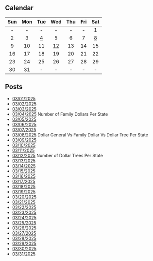 ## Calendar

|Sun|Mon|Tue|Wed|Thu|Fri|Sat|
|:-:|:-:|:-:|:-:|:-:|:-:|:-:|
| - | - | - | - | - | - |1|
|2|3|[4](../../projects/stores/Family_Dollars_Per_State/)|5|6|7|[8](../../projects/stores/General_Dollar_Vs_Family_Dollar_Vs_Dollar_Tree_Per_State)|
|9|10|11|[12](../../projects/stores/Dollar_Trees_Per_State/)|13|14|15|
|16|17|18|19|20|21|22|
|23|24|25|26|27|28|29|
|30|31| - | - | - | - | - |

## Posts

* [03/01/2025]()
* [03/02/2025]()
* [03/03/2025]()
* [03/04/2025](../../projects/stores/Family_Dollars_Per_State/) Number of Family Dollars Per State
* [03/05/2025]()
* [03/06/2025]()
* [03/07/2025]()
* [03/08/2025](../../projects/stores/General_Dollar_Vs_Family_Dollar_Vs_Dollar_Tree_Per_State) Dollar General Vs Family Dollar Vs Dollar Tree Per State
* [03/09/2025]()
* [03/10/2025]()
* [03/11/2025]()
* [03/12/2025](../../projects/stores/Dollar_Trees_Per_State/) Number of Dollar Trees Per State
* [03/13/2025]()
* [03/14/2025]()
* [03/15/2025]()
* [03/16/2025]()
* [03/17/2025]()
* [03/18/2025]()
* [03/19/2025]()
* [03/20/2025]()
* [03/21/2025]()
* [03/22/2025]()
* [03/23/2025]()
* [03/24/2025]()
* [03/25/2025]()
* [03/26/2025]()
* [03/27/2025]()
* [03/28/2025]()
* [03/29/2025]()
* [03/30/2025]()
* [03/31/2025]()
